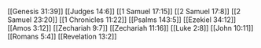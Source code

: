 [[Genesis 31:39]]
[[Judges 14:6]]
[[1 Samuel 17:15]]
[[2 Samuel 17:8]]
[[2 Samuel 23:20]]
[[1 Chronicles 11:22]]
[[Psalms 143:5]]
[[Ezekiel 34:12]]
[[Amos 3:12]]
[[Zechariah 9:7]]
[[Zechariah 11:16]]
[[Luke 2:8]]
[[John 10:11]]
[[Romans 5:4]]
[[Revelation 13:2]]
